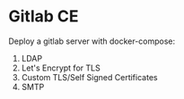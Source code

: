 # Gitlab CE 
Deploy a gitlab server with docker-compose:
1) LDAP 
2) Let's Encrypt for TLS
3) Custom TLS/Self Signed Certificates
4) SMTP
